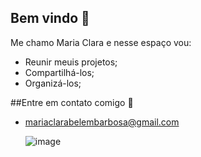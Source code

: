## Bem vindo 👋

Me chamo Maria Clara e nesse espaço vou:
- Reunir meuis projetos;
- Compartilhá-los;
- Organizá-los;

##Entre em contato comigo 📧
- mariaclarabelembarbosa@gmail.com

  ![image](https://github.com/MariaClara24502/MariaClara24502/assets/172382778/42675d4a-c654-4383-bb21-f920b85b0470)

